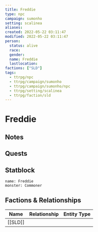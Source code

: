 ```yaml
---
title: Freddie
type: npc
campaign: sumonho
setting: scalinea
aliases: 
created: 2022-05-22 03:11:47
modified: 2022-05-22 03:11:47
person:
  status: alive
  race: 
  gender: 
  name: Freddie
  lastlocation: 
factions: ["SLD"]
tags:
  - ttrpg/npc
  - ttrpg/campaign/sumonho
  - ttrpg/campaign/sumonho/npc
  - ttrpg/setting/scalinea
  - ttrpg/faction/sld
---
```


# Freddie

## Notes


## Quests


## Statblock

```statblock
name: Freddie
monster: Commoner
```


## Factions & Relationships
| Name | Relationship | Entity Type |
| ---- |:------------:| ----------- |
| [[SLD]] | | |



